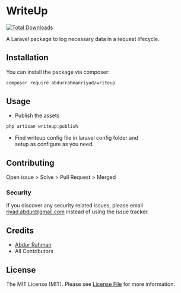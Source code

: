 # WriteUp

[![Total Downloads](https://img.shields.io/packagist/dt/abdurrahmanriyad/writeup.svg?style=flat-square)](https://packagist.org/packages/abdurrahmanriyad/writeup)

A Laravel package to log necessary data in a request lifecycle.

## Installation

You can install the package via composer:

```bash
composer require abdurrahmanriyad/writeup
```

## Usage
-  Publish the assets 
``` php
php artisan writeup:publish
```
 - Find writeup config file in laravel config folder and <br> 
 setup as configure as you need. 

## Contributing

Open issue > Solve > Pull Request > Merged

### Security

If you discover any security related issues, please email riyad.abdur@gmail.com instead of using the issue tracker.

## Credits

- [Abdur Rahman](https://github.com/abdurrahmanriyad)
- All Contributors

## License

The MIT License (MIT). Please see [License File](LICENSE.md) for more information.
